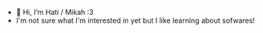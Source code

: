 - 👋 Hi, I’m Hati / Mikah :3
- I'm not sure what I'm interested in yet but I like learning about sofwares!

<!---
HatiTheYeena/HatiTheYeena is a ✨ special ✨ repository because its `README.md` (this file) appears on your GitHub profile.
You can click the Preview link to take a look at your changes.
--->
